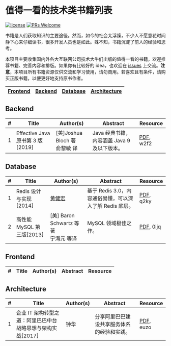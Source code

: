 # 值得一看的技术类书籍列表

[![license](https://badgen.net/badge/license/Attribution-ShareAlike%204.0%20International/green)](https://github.com/yanglbme/technical-books/blob/master/LICENSE)
[![PRs Welcome](https://badgen.net/badge/PRs/welcome/green)](http://makeapullrequest.com)

书籍是人们获取知识的主要途径。然而，如今的社会太浮躁，不少人不愿意花时间静下心来仔细读书，很多开发人员也是如此。殊不知，书籍沉淀了前人的经验和思考。

本项目主要收集国内外各大互联网公司技术大牛们出版的值得一看的书籍，欢迎推荐书籍、完善内容和排版。如果你有比较好的 idea，也欢迎在 [issues](https://github.com/doocs/technical-books/issues) 上交流。**注意**，本项目所有书籍资源仅供交流和学习使用，请勿商用。若喜欢且有条件，请购买正版书籍，以便更好地支持原书作者。

| [Frontend](#Frontend) | [Backend](#Backend) | [Database](#Database) | [Architecture](#Architecture) |
|---|---|---|---|

## Backend
| # | Title | Author(s) | Abstract | Resource |
|---|---|---|---|---|
| 1 | Effective Java 原书第 3 版[2019] | [美]Joshua Bloch 著<br>俞黎敏 译 | Java 经典书籍，内容涵盖 Java 9 及以下版本。| [PDF](https://pan.baidu.com/s/1ykZmLC6E4RzbfE6Dyzz4PQ), w2f2 |

## Database
| # | Title | Author(s) | Abstract | Resource |
|---|---|---|---|---|
| 1 | Redis 设计与实现[2014] | [黄健宏](https://github.com/huangz1990) | 基于 Redis 3.0，内容通俗易懂，可以深入了解 Redis 底层。 | [PDF](https://pan.baidu.com/s/16LY5H6XQxcjfOdCz73Z6tA), q2ky |
| 2 | 高性能 MySQL 第三版[2013] | [美] Baron Schwartz 等著<br> 宁海元 等译 | MySQL 领域极佳之作。 | [PDF](https://pan.baidu.com/s/1qlpa0lzJN_2oXfQiv1V0PQ), 0ijq |

## Frontend
| # | Title | Author(s) | Abstract | Resource |
|---|---|---|---|---|

## Architecture
| # | Title | Author(s) | Abstract | Resource |
|---|---|---|---|---|
| 1 | 企业 IT 架构转型之道：阿里巴巴中台战略思想与架构实战[2017] | 钟华 | 分享阿里巴巴建设共享服务体系的经验和实践。 | [PDF](https://pan.baidu.com/s/1xfyLZAg1-uwzTk0WbXMlJA), euzo |